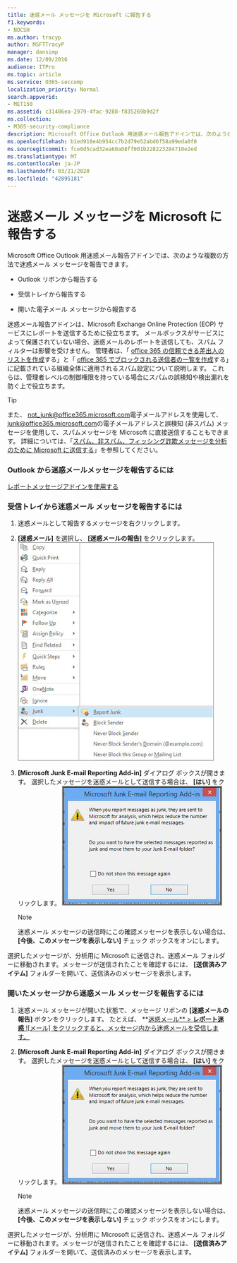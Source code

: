```yaml
---
title: 迷惑メール メッセージを Microsoft に報告する
f1.keywords:
- NOCSH
ms.author: tracyp
author: MSFTTracyP
manager: dansimp
ms.date: 12/09/2016
audience: ITPro
ms.topic: article
ms.service: O365-seccomp
localization_priority: Normal
search.appverid:
- MET150
ms.assetid: c31406ea-2979-4fac-9288-f835269b9d2f
ms.collection:
- M365-security-compliance
description: Microsoft Office Outlook 用迷惑メール報告アドインでは、次のような複数の方法で迷惑メール メッセージを報告できます。
ms.openlocfilehash: b1ed918e4b954cc7b2d79e52abd6f58a99eda0f0
ms.sourcegitcommit: fce0d5cad32ea60a08ff001b228223284710e2ed
ms.translationtype: MT
ms.contentlocale: ja-JP
ms.lasthandoff: 03/21/2020
ms.locfileid: "42895181"
---
```

# <a name="report-junk-email-messages-to-microsoft"></a>迷惑メール メッセージを Microsoft に報告する

Microsoft Office Outlook 用迷惑メール報告アドインでは、次のような複数の方法で迷惑メール メッセージを報告できます。

- Outlook リボンから報告する

- 受信トレイから報告する

- 開いた電子メール メッセージから報告する

迷惑メール報告アドインは、Microsoft Exchange Online Protection (EOP) サービスにレポートを送信するために役立ちます。 メールボックスがサービスによって保護されていない場合、迷惑メールのレポートを送信しても、スパム フィルターは影響を受けません。 管理者は、「 [office 365 の信頼できる差出人のリストを作成](create-safe-sender-lists-in-office-365.md)する」と「 [office 365 でブロックされる送信者の一覧を作成](create-block-sender-lists-in-office-365.md)する」に記載されている組織全体に適用されるスパム設定について説明します。 これらは、管理者レベルの制御権限を持っている場合にスパムの誤検知や検出漏れを防ぐ上で役立ちます。

> [!TIP]
> また、 [not_junk@office365.microsoft.com](mailto:not_junk@office365.microsoft.com)電子メールアドレスを使用して、 [junk@office365.microsoft.com](mailto:junk@office365.microsoft.com)の電子メールアドレスと誤検知 (非スパム) メッセージを使用して、スパムメッセージを Microsoft に直接送信することもできます。 詳細については、「[スパム、非スパム、フィッシング詐欺メッセージを分析のために Microsoft に送信する](submit-spam-non-spam-and-phishing-scam-messages-to-microsoft-for-analysis.md)」を参照してください。

### <a name="to-report-junk-email-messages-from-outlook"></a>Outlook から迷惑メールメッセージを報告するには

[レポートメッセージアドインを使用する](https://support.office.com/article/b5caa9f1-cdf3-4443-af8c-ff724ea719d2)

### <a name="to-report-junk-email-messages-from-your-inbox"></a>受信トレイから迷惑メール メッセージを報告するには

1. 迷惑メールとして報告するメッセージを右クリックします。

2. **[迷惑メール]** を選択し、 **[迷惑メールの報告]** をクリックします。
    ![受信トレイから迷惑メール メッセージを報告する](../../media/EOP-Outlook-Junk-Reporting-Tool-3.jpg)

3. **[Microsoft Junk E-mail Reporting Add-in]** ダイアログ ボックスが開きます。 選択したメッセージを迷惑メールとして送信する場合は、 **[はい]** をクリックします。
    ![迷惑メールとして報告することの確認](../../media/EOP-Outlook-Junk-Reporting-Tool-2.jpg)

    > [!NOTE]
    > 迷惑メール メッセージの送信時にこの確認メッセージを表示しない場合は、 **[今後、このメッセージを表示しない]** チェック ボックスをオンにします。

選択したメッセージが、分析用に Microsoft に送信され、迷惑メール フォルダーに移動されます。メッセージが送信されたことを確認するには、 **[送信済みアイテム]** フォルダーを開いて、送信済みのメッセージを表示します。

### <a name="to-report-a-junk-email-message-from-within-an-opened-message"></a>開いたメッセージから迷惑メール メッセージを報告するには

1. 迷惑メール メッセージが開いた状態で、メッセージ リボンの **[迷惑メールの報告]** ボタンをクリックします。 たとえば、 **[迷惑メール** \> **レポート迷惑** ![メール] をクリックすると、メッセージ内から迷惑メールを受信します。](../../media/EOP-Outlook-Junk-Reporting-Tool-4.jpg)

2. **[Microsoft Junk E-mail Reporting Add-in]** ダイアログ ボックスが開きます。 選択したメッセージを迷惑メールとして送信する場合は、 **[はい]** をクリックします。
    ![迷惑メールとして報告することの確認](../../media/EOP-Outlook-Junk-Reporting-Tool-2.jpg)

    > [!NOTE]
    > 迷惑メール メッセージの送信時にこの確認メッセージを表示しない場合は、 **[今後、このメッセージを表示しない]** チェック ボックスをオンにします。

選択したメッセージが、分析用に Microsoft に送信され、迷惑メール フォルダーに移動されます。メッセージが送信されたことを確認するには、 **[送信済みアイテム]** フォルダーを開いて、送信済みのメッセージを表示します。

